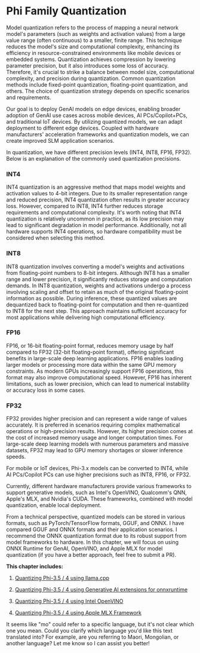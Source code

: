 # **Phi Family Quantization**

Model quantization refers to the process of mapping a neural network model's parameters (such as weights and activation values) from a large value range (often continuous) to a smaller, finite range. This technique reduces the model's size and computational complexity, enhancing its efficiency in resource-constrained environments like mobile devices or embedded systems. Quantization achieves compression by lowering parameter precision, but it also introduces some loss of accuracy. Therefore, it's crucial to strike a balance between model size, computational complexity, and precision during quantization. Common quantization methods include fixed-point quantization, floating-point quantization, and others. The choice of quantization strategy depends on specific scenarios and requirements.

Our goal is to deploy GenAI models on edge devices, enabling broader adoption of GenAI use cases across mobile devices, AI PCs/Copilot+PCs, and traditional IoT devices. By utilizing quantized models, we can adapt deployment to different edge devices. Coupled with hardware manufacturers' acceleration frameworks and quantization models, we can create improved SLM application scenarios.

In quantization, we have different precision levels (INT4, INT8, FP16, FP32). Below is an explanation of the commonly used quantization precisions.

### **INT4**

INT4 quantization is an aggressive method that maps model weights and activation values to 4-bit integers. Due to its smaller representation range and reduced precision, INT4 quantization often results in greater accuracy loss. However, compared to INT8, INT4 further reduces storage requirements and computational complexity. It's worth noting that INT4 quantization is relatively uncommon in practice, as its low precision may lead to significant degradation in model performance. Additionally, not all hardware supports INT4 operations, so hardware compatibility must be considered when selecting this method.

### **INT8**

INT8 quantization involves converting a model's weights and activations from floating-point numbers to 8-bit integers. Although INT8 has a smaller range and lower precision, it significantly reduces storage and computation demands. In INT8 quantization, weights and activations undergo a process involving scaling and offset to retain as much of the original floating-point information as possible. During inference, these quantized values are dequantized back to floating-point for computation and then re-quantized to INT8 for the next step. This approach maintains sufficient accuracy for most applications while delivering high computational efficiency.

### **FP16**

FP16, or 16-bit floating-point format, reduces memory usage by half compared to FP32 (32-bit floating-point format), offering significant benefits in large-scale deep learning applications. FP16 enables loading larger models or processing more data within the same GPU memory constraints. As modern GPUs increasingly support FP16 operations, this format may also improve computational speed. However, FP16 has inherent limitations, such as lower precision, which can lead to numerical instability or accuracy loss in some cases.

### **FP32**

FP32 provides higher precision and can represent a wide range of values accurately. It is preferred in scenarios requiring complex mathematical operations or high-precision results. However, its higher precision comes at the cost of increased memory usage and longer computation times. For large-scale deep learning models with numerous parameters and massive datasets, FP32 may lead to GPU memory shortages or slower inference speeds.

For mobile or IoT devices, Phi-3.x models can be converted to INT4, while AI PCs/Copilot PCs can use higher precisions such as INT8, FP16, or FP32.

Currently, different hardware manufacturers provide various frameworks to support generative models, such as Intel's OpenVINO, Qualcomm's QNN, Apple's MLX, and Nvidia's CUDA. These frameworks, combined with model quantization, enable local deployment.

From a technical perspective, quantized models can be stored in various formats, such as PyTorch/TensorFlow formats, GGUF, and ONNX. I have compared GGUF and ONNX formats and their application scenarios. I recommend the ONNX quantization format due to its robust support from model frameworks to hardware. In this chapter, we will focus on using ONNX Runtime for GenAI, OpenVINO, and Apple MLX for model quantization (if you have a better approach, feel free to submit a PR).

**This chapter includes:**

1. [Quantizing Phi-3.5 / 4 using llama.cpp](./UsingLlamacppQuantifyingPhi.md)

2. [Quantizing Phi-3.5 / 4 using Generative AI extensions for onnxruntime](./UsingORTGenAIQuantifyingPhi.md)

3. [Quantizing Phi-3.5 / 4 using Intel OpenVINO](./UsingIntelOpenVINOQuantifyingPhi.md)

4. [Quantizing Phi-3.5 / 4 using Apple MLX Framework](./UsingAppleMLXQuantifyingPhi.md)

It seems like "mo" could refer to a specific language, but it's not clear which one you mean. Could you clarify which language you'd like this text translated into? For example, are you referring to Maori, Mongolian, or another language? Let me know so I can assist you better!